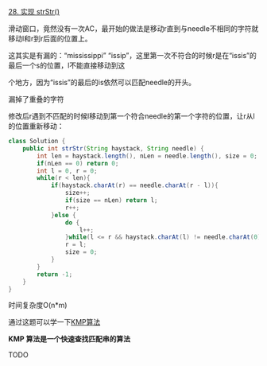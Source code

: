 [28. 实现 strStr()](https://leetcode.cn/problems/implement-strstr/)

滑动窗口，竟然没有一次AC，最开始的做法是移动r直到与needle不相同的字符就移动l和r到r后面的位置上。

这其实是有漏的：“mississippi” “issip”，这里第一次不符合的时候r是在“issis”的最后一个s的位置，l不能直接移动到这

个地方，因为“issis”的最后的is依然可以匹配needle的开头。

漏掉了重叠的字符

修改后r遇到不匹配的时候l移动到第一个符合needle的第一个字符的位置，让r从l的位置重新移动：

```java
class Solution {
    public int strStr(String haystack, String needle) {
        int len = haystack.length(), nLen = needle.length(), size = 0;
        if(nLen == 0) return 0;
        int l = 0, r = 0;
        while(r < len){
            if(haystack.charAt(r) == needle.charAt(r - l)){
                size++;
                if(size == nLen) return l;
                r++;
            }else {
                do {
                    l++;
                }while(l <= r && haystack.charAt(l) != needle.charAt(0));
                r = l;
                size = 0;
            }
        }
        return -1;
    }
}
```
时间复杂度O(n*m)

通过这题可以学一下[KMP算法](https://oi-wiki.org/string/kmp/)

**KMP 算法是一个快速查找匹配串的算法**

TODO



